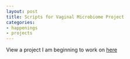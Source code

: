 ```yaml
---
layout: post
title: Scripts for Vaginal Microbiome Project
categories:
- happenings
- projects
---
```


View a project I am beginning to work on [here](https://github.com/geoffrosen/vaginal-microbiome)